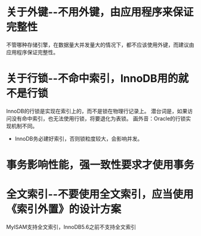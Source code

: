 

# 关于外键--不用外键，由应用程序来保证完整性

不管哪种存储引擎，在数据量大并发量大的情况下，都不应该使用外键，而建议由应用程序保证完整性。

# 关于行锁--不命中索引，InnoDB用的就不是行锁

InnoDB的行锁是实现在索引上的，而不是锁在物理行记录上。
潜台词是，如果访问没有命中索引，也无法使用行锁，将要退化为表锁。
画外音：Oracle的行锁实现机制不同。

- InnoDB务必建好索引，否则锁粒度较大，会影响并发。

# 事务影响性能，强一致性要求才使用事务

# 全文索引--不要使用全文索引，应当使用《索引外置》的设计方案

MyISAM支持全文索引，InnoDB5.6之前不支持全文索引